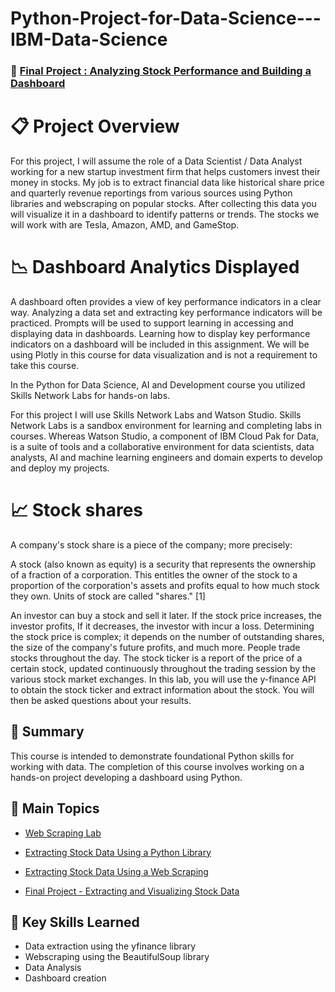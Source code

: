 # Python-Project-for-Data-Science---IBM-Data-Science


 ###  💼 [Final Project : Analyzing Stock Performance and Building a Dashboard](https://github.com/PramodRawat157/Python-Project-for-Data-Science---IBM-Data-Science/blob/main/4%20Final%20Assignment%20-%20Extracting%20and%20Visualizing%20Stock%20Data.ipynb)
 


# 📋 Project Overview
For this project, I will assume the role of a Data Scientist / Data Analyst working for a new startup investment firm that helps customers invest their money in stocks. My job is to extract financial data like historical share price and quarterly revenue reportings from various sources using Python libraries and webscraping on popular stocks. After collecting this data you will visualize it in a dashboard to identify patterns or trends. The stocks we will work with are Tesla, Amazon, AMD, and GameStop.


# 	📉 Dashboard Analytics Displayed

A dashboard often provides a view of key performance indicators in a clear way. Analyzing a data set and extracting key performance indicators will be practiced. Prompts will be used to support learning in accessing and displaying data in dashboards. Learning how to display key performance indicators on a dashboard will be included in this assignment. We will be using Plotly in this course for data visualization and is not a requirement to take this course.

In the Python for Data Science, AI and Development course you utilized Skills Network Labs for hands-on labs.

For this project I will use Skills Network Labs and Watson Studio. Skills Network Labs is a sandbox environment for learning and completing labs in courses. Whereas Watson Studio, a component of IBM Cloud Pak for Data, is a suite of tools and a collaborative environment for data scientists, data analysts, AI and machine learning engineers and domain experts to develop and deploy my projects.


# 📈 Stock shares

A company's stock share is a piece of the company; more precisely:

A stock (also known as equity) is a security that represents the ownership of a fraction of a corporation. This
entitles the owner of the stock to a proportion of the corporation's assets and profits equal to how much stock they own. Units of stock are called "shares." [1]

An investor can buy a stock and sell it later. If the stock price increases, the investor profits, If it decreases,
the investor with incur a loss.  Determining the stock price is complex; it depends on the number of outstanding shares, the size of the company's future profits, and much more. People trade stocks throughout the day. The stock ticker is a report of the price of a certain stock, updated continuously throughout the trading session by the various stock market exchanges. In this lab, you will use the  y-finance API to obtain the stock ticker and extract information about the stock. You will then be asked questions about your results.  


## 📄 Summary 
This course is intended to demonstrate foundational Python skills for working with data. The completion of this course involves working on a hands-on project developing a dashboard using Python.


## 📑 Main Topics 
- [Web Scraping Lab](https://github.com/PramodRawat157/Python-Project-for-Data-Science---IBM-Data-Science/blob/main/1%20Web%20Scraping%20Lab.ipynb)

- [Extracting Stock Data Using a Python Library](https://github.com/PramodRawat157/Python-Project-for-Data-Science---IBM-Data-Science/blob/main/2%20Extracting%20Stock%20Data%20Using%20a%20Python%20Library.ipynb)

- [Extracting Stock Data Using a Web Scraping](https://github.com/PramodRawat157/Python-Project-for-Data-Science---IBM-Data-Science/blob/main/2%20Extracting%20Stock%20Data%20Using%20a%20Python%20Library.ipynb)

- [ Final Project - Extracting and Visualizing Stock Data](https://github.com/PramodRawat157/Python-Project-for-Data-Science---IBM-Data-Science/blob/main/4%20Final%20Assignment%20-%20Extracting%20and%20Visualizing%20Stock%20Data.ipynb)



## 🔑 Key Skills Learned 
- Data extraction using the yfinance library
- Webscraping using the BeautifulSoup library
- Data Analysis
- Dashboard creation


 




